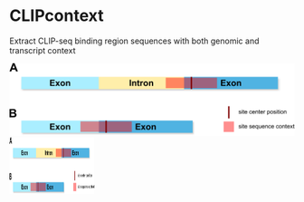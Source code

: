 # CLIPcontext
Extract CLIP-seq binding region sequences with both genomic and transcript context


![alt text](doc/figures/gen_tr_context.png "title")
<img src="doc/figures/gen_tr_context.png" alt="Site with genomic and transcript context"
	title="Site with genomic and transcript context" width="150" height="100" />
